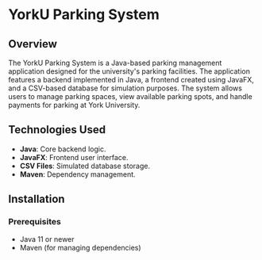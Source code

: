 # YorkU Parking System

## Overview

The YorkU Parking System is a Java-based parking management application designed for the university's parking facilities. The application features a backend implemented in Java, a frontend created using JavaFX, and a CSV-based database for simulation purposes. The system allows users to manage parking spaces, view available parking spots, and handle payments for parking at York University.

## Technologies Used

- **Java**: Core backend logic.
- **JavaFX**: Frontend user interface.
- **CSV Files**: Simulated database storage.
- **Maven**: Dependency management.

## Installation

### Prerequisites

- Java 11 or newer
- Maven (for managing dependencies)

